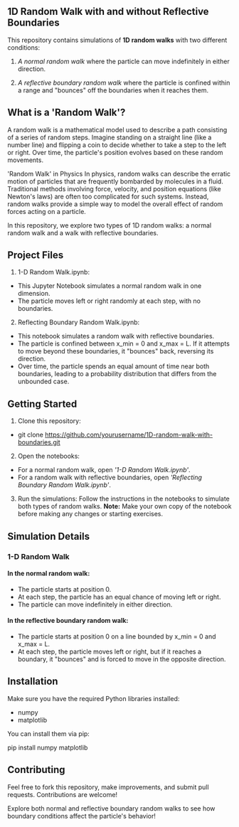 ## 1D Random Walk with and without Reflective Boundaries
This repository contains simulations of **1D random walks** with two different conditions:

1. *A normal random walk* where the particle can move indefinitely in either direction. 

2. *A reflective boundary random walk* where the particle is confined within a range and "bounces" off the boundaries when it reaches them.

## What is a 'Random Walk'?
A random walk is a mathematical model used to describe a path consisting of a series of random steps. Imagine standing on a straight line (like a number line) and flipping a coin to decide whether to take a step to the left or right. Over time, the particle's position evolves based on these random movements.

'Random Walk' in Physics
In physics, random walks can describe the erratic motion of particles that are frequently bombarded by molecules in a fluid. Traditional methods involving force, velocity, and position equations (like Newton's laws) are often too complicated for such systems. Instead, random walks provide a simple way to model the overall effect of random forces acting on a particle.

In this repository, we explore two types of 1D random walks: a normal random walk and a walk with reflective boundaries.

## Project Files
1. 1-D Random Walk.ipynb:

* This Jupyter Notebook simulates a normal random walk in one dimension.
* The particle moves left or right randomly at each step, with no boundaries.

2. Reflecting Boundary Random Walk.ipynb:

* This notebook simulates a random walk with reflective boundaries.
* The particle is confined between x_min = 0 and x_max = L. If it attempts to move beyond these boundaries, it "bounces" back, reversing its direction.
* Over time, the particle spends an equal amount of time near both boundaries, leading to a probability distribution that differs from the unbounded case.

## Getting Started
1. Clone this repository:
* git clone https://github.com/yourusername/1D-random-walk-with-boundaries.git
2. Open the notebooks:

* For a normal random walk, open *'1-D Random Walk.ipynb'*.
* For a random walk with reflective boundaries, open *'Reflecting Boundary Random Walk.ipynb'*.
3. Run the simulations:
Follow the instructions in the notebooks to simulate both types of random walks.
**Note:** Make your own copy of the notebook before making any changes or starting exercises.

## Simulation Details
### 1-D Random Walk
#### In the normal random walk:

* The particle starts at position 0.
* At each step, the particle has an equal chance of moving left or right.
* The particle can move indefinitely in either direction.

#### In the reflective boundary random walk:

* The particle starts at position 0 on a line bounded by x_min = 0 and x_max = L.
* At each step, the particle moves left or right, but if it reaches a boundary, it "bounces" and is forced to move in the opposite direction.

## Installation
Make sure you have the required Python libraries installed:

* numpy
* matplotlib
  
You can install them via pip:

pip install numpy matplotlib

## Contributing
Feel free to fork this repository, make improvements, and submit pull requests. Contributions are welcome!

Explore both normal and reflective boundary random walks to see how boundary conditions affect the particle's behavior!
